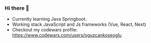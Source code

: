 ### Hi there 👋

- Currently learning Java Springboot.
- Working stack JavaScript and Js frameworks (Vue, React, Next)
- Checkout my codewars profile: https://www.codewars.com/users/oguzcankoseoglu
